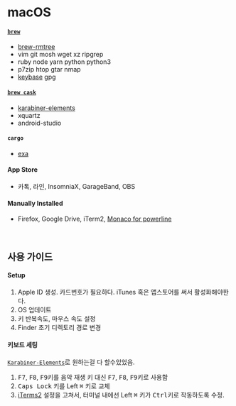 macOS
========
#### [`brew`]
- [brew-rmtree]
- vim git mosh wget xz ripgrep
- ruby node yarn python python3
- p7zip htop gtar nmap
- [keybase] gpg

#### [`brew cask`]
- [karabiner-elements]
- xquartz
- android-studio

#### `cargo`
- [exa]

#### App Store
- 카톡, 라인, InsomniaX, GarageBand, OBS

#### Manually Installed
- Firefox, Google Drive, iTerm2, [Monaco for powerline]

[`brew`]: http://brew.sh
[`brew cask`]: https://caskroom.github.io/
[brew-rmtree]: https://github.com/beeftornado/homebrew-rmtree
[keybase]: https://keybase.io/
[karabiner-elements]: https://github.com/tekezo/Karabiner-Elements
[exa]: https://the.exa.website/

<br>

사용 가이드
--------
#### Setup
1.  Apple ID 생성. 카드번호가 필요하다. iTunes 혹은 앱스토어를 써서 활성화해야한다.
1.  OS 업데이트
1.  키 반복속도, 마우스 속도 설정
1.  Finder 초기 디렉토리 경로 변경

#### 키보드 세팅
[`Karabiner-Elements`]로 원하는걸 다 할수있었음.

1.  <kbd>F7</kbd>, <kbd>F8</kbd>, <kbd>F9</kbd>키를 음악 재생 키 대신
    <kbd>F7</kbd>, <kbd>F8</kbd>, <kbd>F9</kbd>키로 사용함
1.  <kbd>Caps Lock</kbd> 키를 Left <kbd>⌘</kbd> 키로 교체
1.  [iTerms2] 설정을 고쳐서, 터미널 내에선 Left <kbd>⌘</kbd> 키가
    <kbd>Ctrl</kbd>키로 작동하도록 수정.

[`Karabiner-Elements`]: https://github.com/tekezo/Karabiner-Elements
[iTerms2]: https://www.iterm2.com/


[Monaco for powerline]: https://gist.github.com/simnalamburt/90965dcb09cec6b82320/raw/58a9f61143273d5226be352d2c29ecf738e5bffd/monaco-powerline.otf

